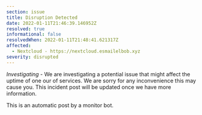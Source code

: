 ```yaml
---
section: issue
title: Disruption Detected
date: 2022-01-11T21:46:39.146952Z
resolved: true
informational: false
resolvedWhen: 2022-01-11T21:48:41.621317Z
affected:
  - Nextcloud - https://nextcloud.esmailelbob.xyz
severity: disrupted
---
```

*Investigating* - We are investigating a potential issue that might affect the uptime of one our of services. We are sorry for any inconvenience this may cause you. This incident post will be updated once we have more information.

This is an automatic post by a monitor bot.
        